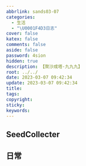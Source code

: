 ```yaml
---
abbrlink: sands03-07
categories:
  - 生活
  - "\U0001F4D3日志"
cover: false
katex: false
comments: false
aside: false
password: 4sion
hidden: true
description: 【聚沙成塔·九九九】
root: ../../
date: 2023-03-07 09:42:34
update: 2023-03-07 09:42:34
title:
tags:
copyright:
sticky:
keywords:
---
```


## SeedCollecter


## 日常